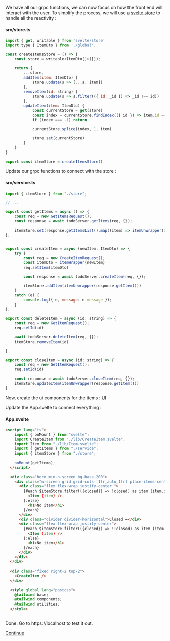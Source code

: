 We have all our grpc functions, we can now focus on how the front end will interact with the user. To simplify the process, we will use a [svelte store](https://svelte.dev/tutorial/writable-stores) to handle all the reactivity :

#### src/store.ts
```javascript
import { get, writable } from 'svelte/store'
import type { ItemDto } from './global';

const createItemsStore = () => {
    const store = writable<ItemDto[]>([]);

    return {
        ...store,
        addItem(item: ItemDto) {
            store.update(s => [...s, item])
        },
        removeItem(id: string) {
            store.update(s => s.filter(({ id: _id }) => _id !== id))
        },
        updateItem(item: ItemDto) {
            const currentStore = get(store)
            const index = currentStore.findIndex(({ id }) => item.id === id)
            if (index === -1) return

            currentStore.splice(index, 1, item)

            store.set(currentStore)
        }
    }
}

export const itemStore = createItemsStore()
```

Update our grpc functions to connect with the store :

#### src/service.ts
```javascript
import { itemStore } from "./store";

// ...

export const getItems = async () => {
    const req = new GetItemsRequest();
    const response = await todoServer.getItems(req, {});

    itemStore.set(response.getItemsList().map((item) => itemUnwrapper(item)))
};


export const createItem = async (newItem: ItemDto) => {
    try {
        const req = new CreateItemRequest();
        const itemDto = itemWrapper(newItem)
        req.setItem(itemDto)

        const response = await todoServer.createItem(req, {});

        itemStore.addItem(itemUnwrapper(response.getItem()))
    }
    catch (e) {
        console.log({ e, message: e.message });
    }
};

export const deleteItem = async (id: string) => {
    const req = new GetItemRequest();
    req.setId(id)

    await todoServer.deleteItem(req, {});
    itemStore.removeItem(id)

}

export const closeItem = async (id: string) => {
    const req = new GetItemRequest();
    req.setId(id)

    const response = await todoServer.closeItem(req, {});
    itemStore.updateItem(itemUnwrapper(response.getItem()))
}
```

Now, create the ui components for the items :
[UI](UI.md)

Update the App.svelte to connect everything :

#### App.svelte
```html
<script lang="ts">
	import { onMount } from "svelte";
	import CreateItem from "./lib/CreateItem.svelte";
	import Item from "./lib/Item.svelte";
	import { getItems } from "./service";
	import { itemStore } from "./store";
  
	onMount(getItems);
  </script>
  
  <div class="hero min-h-screen bg-base-200">
	<div class="w-screen grid grid-cols-[1fr_auto_1fr] place-items-center">
	  <div class="flex flex-wrap justify-center ">
		{#each $itemStore.filter(({closed}) => !closed) as item (item.id)}
		  <Item {item} />
		{:else}
		  <h1>No item</h1>
		{/each}
	  </div>
	  <div class="divider divider-horizontal">Closed →</div>
	  <div class="flex flex-wrap justify-center">
		{#each $itemStore.filter(({closed}) => !!closed) as item (item.id)}
		  <Item {item} />
		{:else}
		  <h1>No item</h1>
		{/each}
	  </div>
	</div>
  </div>
  
  <div class="fixed right-2 top-2">
	<CreateItem />
  </div>
  
  <style global lang="postcss">
	@tailwind base;
	@tailwind components;
	@tailwind utilities;
  </style>
  
```

Done. Go to https://localhost to test it out.

[Continue](/README.md#svelte)
